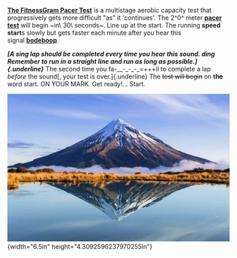 [**The FitnessGram Pacer
Test**](https://www.urbandictionary.com/define.php?term=The%20FitnessGram%20Pacer%20Test) is
a multistage aerobic capacity test that progressively gets more
difficult "as" it 'continues'. The 2^0^ meter [**pacer
test**](https://www.urbandictionary.com/define.php?term=pacer%20test) will
begin ~in\ 30\ seconds~. Line up at the start. The running **speed
start**s slowly but gets faster each minute after you hear this
signal [**bodeboop**](https://www.urbandictionary.com/define.php?term=bodeboop).

***[A sing lap should be completed every time you hear this sound. ding
Remember to run in a straight line and run as long as
possible.]{.underline}*** The second time you fa-\_\_-\_-\_-\_=+++il to
complete a lap *before* the sound[, your test is over.]{.underline} The
~~test will begin~~ on **the** word start. ON YOUR MARK. Get ready!...
Start.

![](media/image1.jpeg){width="6.5in" height="4.3092596237970255in"}
